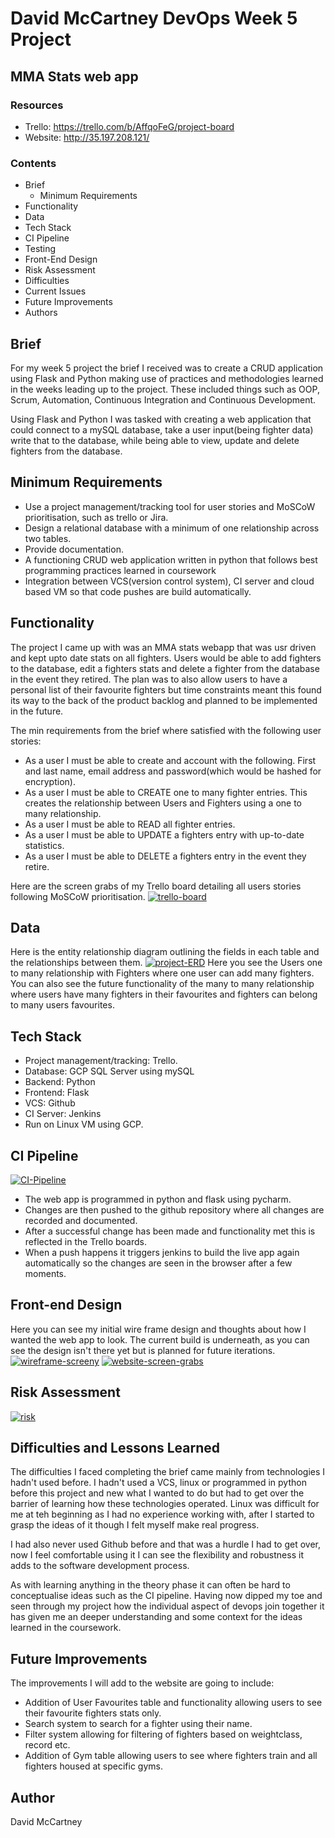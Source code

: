 # David McCartney DevOps Week 5 Project
## MMA Stats web app 

### Resources
* Trello: https://trello.com/b/AffqoFeG/project-board
* Website: http://35.197.208.121/

### Contents
* Brief
    * Minimum Requirements
* Functionality
* Data
* Tech Stack
* CI Pipeline
* Testing
* Front-End Design
* Risk Assessment
* Difficulties
* Current Issues
* Future Improvements
* Authors

## Brief
For my week 5 project the brief I received was to create a CRUD application using Flask and Python making use of practices and methodologies learned in the weeks leading up to the project. These 
included things such as OOP, Scrum, Automation, Continuous Integration and Continuous Development. 

Using Flask and Python I was tasked with creating a web application that could connect to a mySQL database, take a user input(being fighter data) write that to the database, while being able to view, 
update and delete fighters from the database. 

## Minimum Requirements
* Use a project management/tracking tool for user stories and MoSCoW prioritisation, such as trello or Jira.
* Design a relational database with a minimum of one relationship across two tables.
* Provide documentation.
* A functioning CRUD web application written in python that follows best programming practices learned in coursework
* Integration between VCS(version control system), CI server and cloud based VM so that code pushes are build automatically.

## Functionality
 The project I came up with was an MMA stats webapp that was usr driven and kept upto date stats on all fighters. Users would be able to add fighters to the database, edit a fighters stats and delete a 
 fighter from the database in the event they retired. The plan was to also allow users to have a personal list of their favourite fighters but time constraints meant this found its way to the back of the 
 product backlog and planned to be implemented in the future.
 
 The min requirements from the brief where satisfied with the following user stories:
 * As a user I must be able to create and account with the following. First and last name, email address and password(which would be hashed for encryption).
 * As a user I must be able to CREATE one to many fighter entries. This creates the relationship between Users and Fighters using a one to many relationship.
 * As a user I must be able to READ all fighter entries.
 * As a user I must be able to UPDATE a fighters entry with up-to-date statistics.
 * As a user I must be able to DELETE a fighters entry in the event they retire. 
 
 Here are the screen grabs of my Trello board detailing all users stories following MoSCoW prioritisation.
 <a href="https://ibb.co/YQWsJnR"><img src="https://i.ibb.co/vqBnfyw/trello-board.png" alt="trello-board" border="0" /></a>

## Data 
Here is the entity relationship diagram outlining the fields in each table and the relationships between them.
<a href="https://imgbb.com/"><img src="https://i.ibb.co/wwJ19zP/project-ERD.png" alt="project-ERD" border="0" /></a>
Here you see the Users one to many relationship with Fighters where one user can add many fighters. You can also see the future functionality of the many to many relationship where users have many fighters 
in their favourites and fighters can belong to many users favourites.

## Tech Stack
* Project management/tracking: Trello.
* Database: GCP SQL Server using mySQL
* Backend: Python
* Frontend: Flask
* VCS: Github
* CI Server: Jenkins
* Run on Linux VM using GCP.

## CI Pipeline
<a href="https://ibb.co/SPYj8Sd"><img src="https://i.ibb.co/L8jFWKJ/CI-Pipeline.png" alt="CI-Pipeline" border="0" /></a>
* The web app is programmed in python and flask using pycharm.
* Changes are then pushed to the github repository where all changes are recorded and documented.
* After a successful change has been made and functionality met this is reflected in the Trello boards.
* When a push happens it triggers jenkins to build the live app again automatically so the changes are seen in the browser after a few moments.

## Front-end Design

Here you can see my initial wire frame design and thoughts about how I wanted the web app to look. The current build is underneath, as you can see the design isn't there yet but is planned for future iterations.
<a href="https://ibb.co/RczGFJD"><img src="https://i.ibb.co/sqypfXV/wireframe-screeny.png" alt="wireframe-screeny" border="0" /></a>
<a href="https://ibb.co/jz5vvd2"><img src="https://i.ibb.co/T1TBBZS/website-screen-grabs.png" alt="website-screen-grabs" border="0" /></a>

## Risk Assessment
<a href="https://ibb.co/w63vDQJ"><img src="https://i.ibb.co/C0Nrx9J/risk.png" alt="risk" border="0" /></a>

## Difficulties and Lessons Learned
The difficulties I faced completing the brief came mainly from technologies I hadn't used before. I hadn't used a VCS, linux or programmed in python before this project and new what I wanted to do but had to get over 
the barrier of learning how these technologies operated. Linux was difficult for me at teh beginning as I had no experience working with, after I started to grasp the ideas of it though I felt myself make real progress.

I had also never used Github before and that was a hurdle I had to get over, now I feel comfortable using it I can see the flexibility and robustness it adds to the software development process.

As with learning anything in the theory phase it can often be hard to conceptualise ideas such as the CI pipeline. Having now dipped my toe and seen through my project how the individual aspect of devops join together it 
has given me an deeper understanding and some context for the ideas learned in the coursework.

## Future Improvements
The improvements I will add to the website are going to include:
* Addition of User Favourites table and functionality allowing users to see their favourite fighters stats only.
* Search system to search for a fighter using their name.
* Filter system allowing for filtering of fighters based on weightclass, record etc.
* Addition of Gym table allowing users to see where fighters train and all fighters housed at specific gyms.

## Author
David McCartney